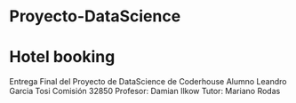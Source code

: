 # Proyecto-DataScience
# Hotel booking
Entrega Final del Proyecto de DataScience de Coderhouse
Alumno Leandro Garcia Tosi
Comisión 32850
Profesor: Damian Ilkow
Tutor: Mariano Rodas
